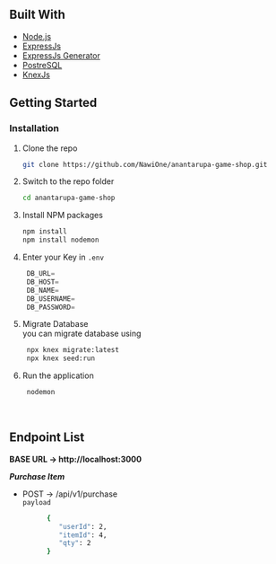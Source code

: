 ## Built With
* [Node.js][Nodejs-url]
* [ExpressJs][Express-url]
* [ExpressJs Generator][Express-generator-url]
* [PostreSQL][Postgresql-url]
* [KnexJs][Knex-url]


## Getting Started


### Installation


1. Clone the repo
   ```sh
   git clone https://github.com/NawiOne/anantarupa-game-shop.git
   ```
2. Switch to the repo folder
   ```sh
   cd anantarupa-game-shop
   ```
3. Install NPM packages
   ```sh
   npm install
   npm install nodemon
   ```
4. Enter your Key in `.env`
   ```js
    DB_URL=
    DB_HOST=
    DB_NAME=
    DB_USERNAME=
    DB_PASSWORD=
   ```
5. Migrate Database<br>
   you can migrate database using 
   ```sh
    npx knex migrate:latest
    npx knex seed:run
    ```

5. Run the application<br>
   ```sh
    nodemon
    ```
    <br>

## Endpoint List
**BASE URL -> http://localhost:3000**

***Purchase Item***

 * POST -> /api/v1/purchase<br>
 ``payload``
   ```sh
         {
            "userId": 2,
            "itemId": 4,
            "qty": 2
         }
   ```


[Nodejs-url]:https://nodejs.org/en
[Express-url]: https://expressjs.com/
[Express-generator-url]: https://expressjs.com/en/starter/generator.html
[Postgresql-url]: https://www.postgresql.org/
[Knex-url]: https://knexjs.org/
 
